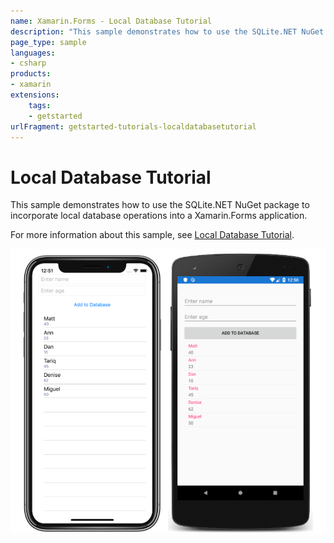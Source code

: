 ```yaml
---
name: Xamarin.Forms - Local Database Tutorial
description: "This sample demonstrates how to use the SQLite.NET NuGet package to incorporate local database operations into a Xamarin.Forms application (get started)"
page_type: sample
languages:
- csharp
products:
- xamarin
extensions:
    tags:
    - getstarted
urlFragment: getstarted-tutorials-localdatabasetutorial
---
```

# Local Database Tutorial

This sample demonstrates how to use the SQLite.NET NuGet package to incorporate local database operations into a Xamarin.Forms application.

For more information about this sample, see [Local Database Tutorial](https://docs.microsoft.com/xamarin/get-started/tutorials/local-database/).

![Local Database Tutorial application screenshot](Screenshots/01All.png "Local Database Tutorial application screenshot")

